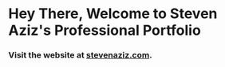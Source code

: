 # Hey There, Welcome to Steven Aziz's Professional Portfolio
### Visit the website at [stevenaziz.com](stevenaziz.com).